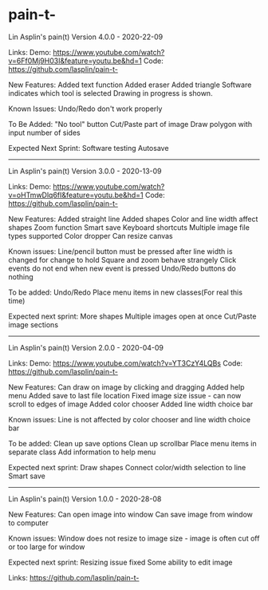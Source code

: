 # pain-t-
Lin Asplin's pain(t) Version 4.0.0 - 2020-22-09

Links:
Demo: https://www.youtube.com/watch?v=6Ff0Mj9H03I&feature=youtu.be&hd=1
Code: https://github.com/lasplin/pain-t-

New Features:
Added text function
Added eraser
Added triangle
Software indicates which tool is selected
Drawing in progress is shown.

Known Issues:
Undo/Redo don't work properly

To Be Added:
"No tool" button
Cut/Paste part of image
Draw polygon with input number of sides

Expected Next Sprint:
Software testing
Autosave
_______________________________________________________________________________________
Lin Asplin's pain(t) Version 3.0.0 - 2020-13-09

Links:
Demo: https://www.youtube.com/watch?v=oHTmwDlq6fI&feature=youtu.be&hd=1
Code: https://github.com/lasplin/pain-t-

New Features:
Added straight line
Added shapes
Color and line width affect shapes
Zoom function
Smart save
Keyboard shortcuts
Multiple image file types supported
Color dropper
Can resize canvas

Known issues:
Line/pencil button must be pressed after line width is changed for change to hold
Square and zoom behave strangely
Click events do not end when new event is pressed
Undo/Redo buttons do nothing

To be added:
Undo/Redo
Place menu items in new classes(For real this time)

Expected next sprint:
More shapes
Multiple images open at once
Cut/Paste image sections
___________________________________________________________________________________
Lin Asplin's pain(t) Version 2.0.0 - 2020-04-09

Links:
Demo: https://www.youtube.com/watch?v=YT3CzY4LQBs
Code: https://github.com/lasplin/pain-t-
 
New Features:
Can draw on image by clicking and dragging
Added help menu
Added save to last file location
Fixed image size issue - can now scroll to edges of image
Added color chooser
Added line width choice bar

Known issues:
Line is not affected by color chooser and line width choice bar

To be added:
Clean up save options
Clean up scrollbar
Place menu items in separate class
Add information to help menu

Expected next sprint:
Draw shapes
Connect color/width selection to line
Smart save
_____________________________________________________________________________________
Lin Asplin's pain(t) Version 1.0.0 - 2020-28-08

New Features:
Can open image into window
Can save image from window to computer

Known issues:
Window does not resize to image size - image is often cut off or too large for window

Expected next sprint:
Resizing issue fixed
Some ability to edit image

Links:
https://github.com/lasplin/pain-t-
